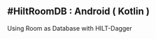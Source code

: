 #HiltRoomDB : Android ( Kotlin )
-------------------------------------------------------------
Using Room as Database with HILT-Dagger
